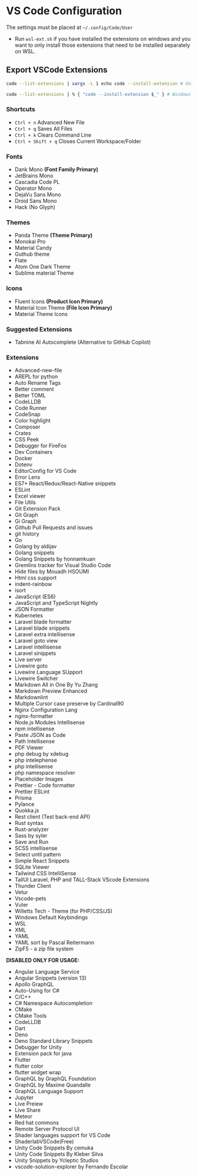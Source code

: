 # VS Code Configuration

The settings must be placed at `~/.config/Code/User`

- Run `wsl-ext.sh` if you have installed the extensions on windows and you want to only install those extensions that need to be installed separately on WSL.

## Export VSCode Extensions

```bash
code --list-extensions | xargs -L 1 echo code --install-extension # Unix

code --list-extensions | % { "code --install-extension $_" } # Windows PowerShell
```

### Shortcuts

- `Ctrl + n` Advanced New File
- `Ctrl + q` Saves All Files
- `Ctrl + k` Clears Command Line
- `Ctrl + Shift + q` Closes Current Workspace/Folder

### Fonts

- Dank Mono **(Font Family Primary)**
- JetBrains Mono
- Cascadia Code PL
- Operator Mono
- DejaVu Sans Mono
- Droid Sans Mono
- Hack (No Glyph)

### Themes

- Panda Theme **(Theme Primary)**
- Monokai Pro
- Material Candy
- Guthub theme
- Flate
- Atom One Dark Theme
- Sublime material Theme

### Icons

- Fluent Icons **(Product Icon Primary)**
- Material Icon Theme **(File Icon Primary)**
- Material Theme Icons

### Suggested Extensions

- Tabnine AI Autocomplete (Alternative to GitHub Copilot)

### Extensions

- Advanced-new-file
- AREPL for python
- Auto Rename Tags
- Better comment
- Better TOML
- CodeLLDB
- Code Runner
- CodeSnap
- Color highlight
- Composer
- Crates
- CSS Peek
- Debugger for FireFox
- Dev Containers
- Docker
- Dotenv
- EditorConfig for VS Code
- Error Lens
- ES7+ React/Redux/React-Native snippets
- ESLint
- Excel viewer
- File Utils
- Git Extension Pack
- Git Graph
- Gi Graph
- Github Pull Requests and issues
- git history
- Go
- Golang by aldijav
- Golang snippets
- Golang Snippets by honnamkuan
- Gremlins tracker for Visual Studio Code
- Hide files by Mouadh HSOUMI
- Html css support
- indent-rainbow
- isort
- JavaScript (ES6)
- JavaScript and TypeScript Nightly
- JSON Formatter
- Kubernetes
- Laravel blade formatter
- Laravel blade snippets
- Laravel extra intellisense
- Laravel goto view
- Laravel intellisense
- Laravel sinippets
- Live server
- Livewire goto
- Livewire Language SUpport
- Livewire Switcher
- Markdown All in One By Yu Zhang
- Markdown Preview Enhanced
- Markdownlint
- Multiple Cursor case preserve by Cardinal90
- Nginx Configuration Lang
- nginx-formatter
- Node.js Modules Intellisense
- npm intellisense
- Paste JSON as Code
- Path Intellisense
- PDF Viewer
- php debug by xdebug
- php intelephense
- php intellisense
- php namespace resolver
- Placeholder Images
- Prettier - Code formatter
- Prettier ESLint
- Prisma
- Pylance
- Quokka.js
- Rest client (Test back-end API)
- Rust syntax
- Rust-analyzer
- Sass by syler
- Save and Run
- SCSS intellisense
- Select until pattern
- Simple React Snippets
- SQLite Viewer
- Tailwind CSS IntelliSense
- TallUI Laravel, PHP and TALL-Stack VScode Extensions
- Thunder Client
- Vetur
- Vscode-pets
- Vuter
- Willetts Tech - Theme (for PHP/CSS/JS)
- Windows Default Keybindings
- WSL
- XML
- YAML
- YAML sort by Pascal Reitermann
- ZipF5 - a zip file system

**DISABLED ONLY FOR USAGE:**

- Angular Language Service
- Angular Snippets (version 13)
- Apollo GraphQL
- Auto-Using for C#
- C/C++
- C# Namespace Autocompletion
- CMake
- CMake Tools
- CodeLLDB
- Dart
- Deno
- Deno Standard Library Snippets
- Debugger for Unity
- Extension pack for java
- Flutter
- flutter color
- flutter widget wrap
- GraphQL by GraphQL Foundation
- GraphQL by Maxime Quandalle
- GraphQL Language Support
- Jupyter
- Live Preiew
- Live Share
- Meteor
- Red hat commons
- Remote Server Protocol UI
- Shader languages support for VS Code
- ShaderlabVSCode(Free)
- Unity Code Snippets By cemuka
- Unity Code Snippets By Kleber Silva
- Unity Snippets by Ycleptic Studios
- vscode-solution-explorer by Fernando Escolar
